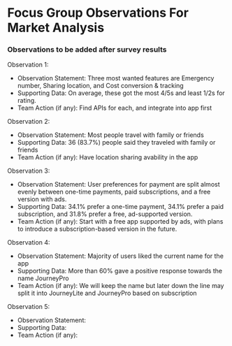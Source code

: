 # Focus Group Observations For Market Analysis
### Observations to be added after survey results

Observation 1:
- Observation Statement: Three most wanted features are Emergency number, Sharing location, and Cost conversion & tracking
- Supporting Data: On average, these got the most 4/5s and least 1/2s for rating.
- Team Action (if any): Find APIs for each, and integrate into app first

Observation 2:
- Observation Statement: Most people travel with family or friends
- Supporting Data: 36 (83.7%) people said they traveled with family or friends
- Team Action (if any): Have location sharing avability in the app

Observation 3:
- Observation Statement: User preferences for payment are split almost evenly between one-time payments, paid subscriptions, and a free version with ads.
- Supporting Data: 34.1% prefer a one-time payment, 34.1% prefer a paid subscription, and 31.8% prefer a free, ad-supported version.
- Team Action (if any): Start with a free app supported by ads, with plans to introduce a subscription-based version in the future.

Observation 4:
- Observation Statement: Majority of users liked the current name for the app
- Supporting Data: More than 60% gave a positive response towards the name JourneyPro
- Team Action (if any): We will keep the name but later down the line may split it into JourneyLite and JourneyPro based on subscription

Observation 5:
- Observation Statement:
- Supporting Data:
- Team Action (if any):
